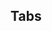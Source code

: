 ## Tabs

<Tabs id="first-tab">
    <Tab label="A Chart">
    </Tab>
    <Tab label="Another Chart">
    </Tab>
    <Tab label="Yet Another Chart">
    </Tab>
    <Tab label="Even Still More Chart">
    </Tab>
    <Tab label="Okay I give up, it is just a  Chart">
    </Tab>
</Tabs>